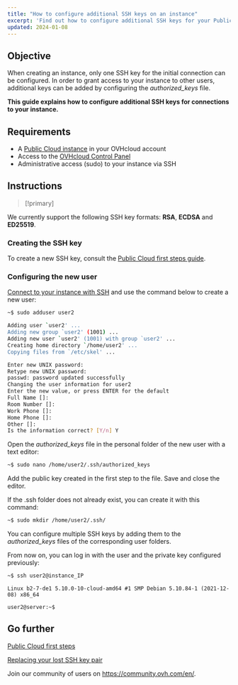 ```yaml
---
title: "How to configure additional SSH keys on an instance"
excerpt: 'Find out how to configure additional SSH keys for your Public Cloud instance'
updated: 2024-01-08
---
```


## Objective
 
When creating an instance, only one SSH key for the initial connection can be configured. In order to grant access to your instance to other users, additional keys can be added by configuring the *authorized_keys* file.

**This guide explains how to configure additional SSH keys for connections to your instance.**

## Requirements

- A [Public Cloud instance](https://www.ovhcloud.com/en/public-cloud/) in your OVHcloud account
- Access to the [OVHcloud Control Panel](https://ca.ovh.com/auth/?action=gotomanager&from=https://www.ovh.com/world/&ovhSubsidiary=we)
- Administrative access (sudo) to your instance via SSH

## Instructions

> [!primary]
>
We currently support the following SSH key formats: **RSA**, **ECDSA** and **ED25519**.
>

### Creating the SSH key

To create a new SSH key, consult the [Public Cloud first steps guide](/pages/public_cloud/compute/public-cloud-first-steps).

### Configuring the new user

[Connect to your instance with SSH](/pages/public_cloud/compute/public-cloud-first-steps#connect-to-instance) and use the command below to create a new user:

```bash
~$ sudo adduser user2

Adding user `user2' ...
Adding new group `user2' (1001) ...
Adding new user `user2' (1001) with group `user2' ...
Creating home directory `/home/user2' ...
Copying files from `/etc/skel' ...

Enter new UNIX password:
Retype new UNIX password:
passwd: password updated successfully
Changing the user information for user2
Enter the new value, or press ENTER for the default
Full Name []:
Room Number []:
Work Phone []:
Home Phone []:
Other []:
Is the information correct? [Y/n] Y
```

Open the *authorized_keys* file in the personal folder of the new user with a text editor:

```bash
~$ sudo nano /home/user2/.ssh/authorized_keys
```

Add the public key created in the first step to the file. Save and close the editor.

If the .ssh folder does not already exist, you can create it with this command:

```bash
~$ sudo mkdir /home/user2/.ssh/
```

You can configure multiple SSH keys by adding them to the *authorized_keys* files of the corresponding user folders.

From now on, you can log in with the user and the private key configured previously:

```bash
~$ ssh user2@instance_IP
```
```console
Linux b2-7-de1 5.10.0-10-cloud-amd64 #1 SMP Debian 5.10.84-1 (2021-12-08) x86_64

user2@server:~$
```

## Go further

[Public Cloud first steps](/pages/public_cloud/compute/public-cloud-first-steps)

[Replacing your lost SSH key pair](/pages/public_cloud/compute/replacing_lost_ssh_key)

Join our community of users on <https://community.ovh.com/en/>.